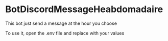 # BotDiscordMessageHeabdomadaire

This bot just send a message at the hour you choose

To use it, open the .env file and replace with your values
